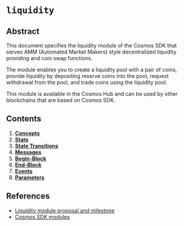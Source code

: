 <!-- order: 0 title: Liquidity Overview parent: title: "liquidity" -->

 # `liquidity`

## Abstract

This document specifies the liquidity module of the Cosmos SDK that serves AMM (Automated Market Makers) style decentralized liquidity providing and coin swap functions.

The module enables you to create a liquidity pool with a pair of coins, provide liquidity by depositing reserve coins into the pool, request withdrawal from the pool, and trade coins using the liquidity pool.

This module is available in the Cosmos Hub and can be used by other blockchains that are based on Cosmos SDK.

## Contents

1. **[Concepts](01_concepts.md)**
2. **[State](02_state.md)**
3. **[State Transitions](03_state_transitions.md)**
4. **[Messages](04_messages.md)**
5. **[Begin-Block](05_begin_block.md)**
6. **[End-Block](06_end_block.md)**
7. **[Events](07_events.md)**
8. **[Parameters](08_params.md)**

## References

- [Liquidity module proposal and milestone](https://github.com/b-harvest/Liquidity-Module-For-the-Hub)
- [Cosmos SDK modules](https://github.com/cosmos/cosmos-sdk/tree/master/x)
